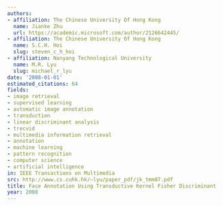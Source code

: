 ```yaml
---
authors:
- affiliation: The Chinese University Of Hong Kong
  name: Jianke Zhu
  url: https://academic.microsoft.com/author/2126642445/
- affiliation: The Chinese University Of Hong Kong
  name: S.C.H. Hoi
  slug: steven_c_h_hoi
- affiliation: Nanyang Technological University
  name: M.R. Lyu
  slug: michael_r_lyu
date: '2008-01-01'
estimated_citations: 64
fields:
- image retrieval
- supervised learning
- automatic image annotation
- transduction
- linear discriminant analysis
- trecvid
- multimedia information retrieval
- annotation
- machine learning
- pattern recognition
- computer science
- artificial intelligence
in: IEEE Transactions on Multimedia
src: http://www.cs.cuhk.hk/~lyu/paper_pdf/jk_tmm07.pdf
title: Face Annotation Using Transductive Kernel Fisher Discriminant
year: 2008
---
```

